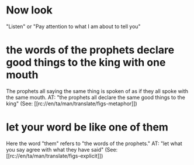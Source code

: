 # Now look

"Listen" or "Pay attention to what I am about to tell you"

# the words of the prophets declare good things to the king with one mouth

The prophets all saying the same thing is spoken of as if they all spoke with the same mouth. AT: "the prophets all declare the same good things to the king" (See: [[rc://en/ta/man/translate/figs-metaphor]])

# let your word be like one of them

Here the word "them" refers to "the words of the prophets." AT: "let what you say agree with what they have said" (See: [[rc://en/ta/man/translate/figs-explicit]])


